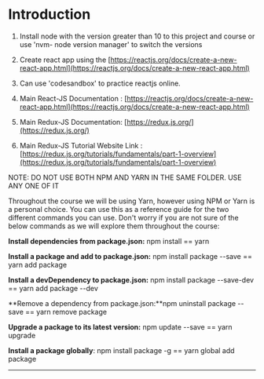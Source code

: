 # Introduction

1.  Install node with the version greater than 10 to this project and course or use 'nvm- node version manager' to switch the versions
2.  Create react app using the [https://reactjs.org/docs/create-a-new-react-app.html](https://reactjs.org/docs/create-a-new-react-app.html)

3.  Can use 'codesandbox' to practice reactjs online.

4.  Main React-JS Documentation : [https://reactjs.org/docs/create-a-new-react-app.html](https://reactjs.org/docs/create-a-new-react-app.html)

5.  Main Redux-JS Documentation: [https://redux.js.org/](https://redux.js.org/)

6.  Main Redux-JS Tutorial Website Link : [https://redux.js.org/tutorials/fundamentals/part-1-overview](https://redux.js.org/tutorials/fundamentals/part-1-overview)

NOTE: DO NOT USE BOTH NPM AND YARN IN THE SAME FOLDER. USE ANY ONE OF IT

Throughout the course we will be using Yarn, however using NPM or Yarn is a personal choice. You can use this as a reference guide for the two different commands you can use. Don't worry if you are not sure of the below commands as we will explore them throughout the course:

**Install dependencies from package.json:** npm install == yarn

**Install a package and add to package.json:** npm install package --save == yarn add package

**Install a devDependency to package.json:** npm install package --save-dev == yarn add package --dev

**Remove a dependency from package.json:**npm uninstall package --save == yarn remove package

**Upgrade a package to its latest version:** npm update --save == yarn upgrade

**Install a package globally**: npm install package -g == yarn global add package

---
